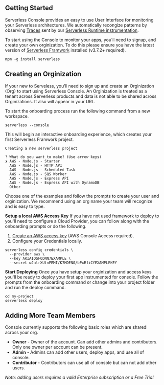 <!--
title: Using Serveless Console
menuText: Using Serveless Console
description: A guide to using Serverless Console UI
menuOrder: 1
-->

## Getting Started
Serverless Console provides an easy to use User Interface for 
monitoring your Serverless architectures. We automatically
recongize patterns by observing [Traces](traces.md) sent by our
[Serverless Runtime instrumentation](concepts/index.md).


To start using the Console to monitor your apps, you'll need to
signup, and create your own orginization. To do this please ensure
you have the latest version of [Serverless Framwork](https://github.com/serverless/serverless) 
installed (v3.7.2+ required).

```text
npm -g install serverless
```

## Creating an Orginization 
If your new to Serveless, you'll need to sign up and create an 
Orginization (Org) to start using Serverless Console. An Orginization 
is treated as a tenant across Serverless products and data is not able to
be shared across Orginizations. It also will appear in your
URL. 

To start the onboarding process run the following command from a new 
workspace.

```text
serverless --console
```

This will begin an interactive onboarding experience, which creates
your first Serverless Framwork project.

```text
Creating a new serverless project

? What do you want to make? (Use arrow keys)
❯ AWS - Node.js - Starter
  AWS - Node.js - HTTP API
  AWS - Node.js - Scheduled Task
  AWS - Node.js - SQS Worker
  AWS - Node.js - Express API
  AWS - Node.js - Express API with DynamoDB
  Other
```

Choose one of the examples and follow the prompts to create
your user and orginization. We recommend using an org name your 
team will recognize and is easy to type.


**Setup a local AWS Access Key**
If you have not used framework to deploy to you'll
need to configure a Cloud Provider, you can follow along
with the onboarding prompts or do the following.


1. [Create an AWS access key](https://www.youtube.com/watch?v=KngM5bfpttA)
(AWS Console Access required).
1. Configure your Credentials locally.

```text
serverless config credentials \
  --provider aws \
  --key AKIAIOSFODNN7EXAMPLE \
  --secret wJalrXUtnFEMI/K7MDENG/bPxRfiCYEXAMPLEKEY
```

**Start Deploying**
Once you have setup your orginization and access keys
you'll be ready to deploy your first app instrumented
for console. Follow the prompts from the onboarding
command or change into your project folder and run
the deploy command.

```text
cd my-project
serverless deploy
```


## Adding More Team Members

Console currently supports the following basic roles which 
are shared across your org.

* **Owner** - Owner of the account. Can add other admins and 
contributors. Only one owner per account can be present.
* **Admin** - Admins can add other users, deploy apps, and use 
all of console.
* **Contributor** - Contributors can use all of console but 
can not add other users.

*Note: adding users requires a valid Enterprise subscription
or a Free Trial.*